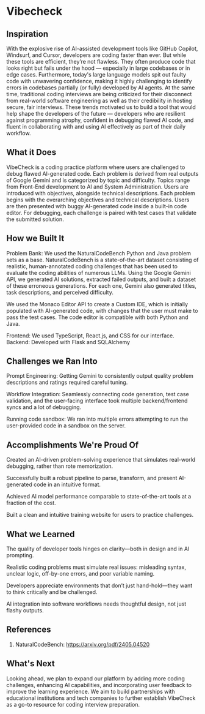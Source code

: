 # Vibecheck

## Inspiration

With the explosive rise of AI-assisted development tools like GitHub Copilot, Windsurf, and Cursor, developers are coding faster than ever. But while these tools are efficient, they’re not flawless. They often produce code that looks right but fails under the hood — especially in large codebases or in edge cases. Furthermore, today's large language models spit out faulty code with unwavering confidence, making it highly challenging to identify errors in codebases partially (or fully) developed by AI agents. At the same time, traditional coding interviews are being criticized for their disconnect from real-world software engineering as well as their credibility in hosting secure, fair interviews. These trends motivated us to build a tool that would help shape the developers of the future — developers who are resilient against programming atrophy, confident in debugging flawed AI code, and fluent in collaborating with and using AI effectively as part of their daily workflow.

## What it Does

VibeCheck is a coding practice platform where users are challenged to debug flawed AI-generated code. Each problem is derived from real outputs of Google Gemini and is categorized by topic and difficulty. Topics range from Front-End development to AI and System Administration. Users are introduced with objectives, alongside technical descriptions. Each problem begins with the overarching objectives and technical descriptions. Users are then presented with buggy AI-generated code inside a built-in code editor. For debugging, each challenge is paired with test cases that validate the submitted solution.

## How we Built It

Problem Bank: We used the NaturalCodeBench Python and Java problem sets as a base. NaturalCodeBench is a state-of-the-art dataset consisting of realistic, human-annotated coding challenges that has been used to evaluate the coding abilities of numerous LLMs. Using the Google Gemini API, we generated AI solutions, extracted failed outputs, and built a dataset of these erroneous generations. For each one, Gemini also generated titles, task descriptions, and perceived difficulty.

We used the Monaco Editor API to create a Custom IDE, which is initially populated with AI-generated code, with changes that the user must make to pass the test cases. The code editor is compatible with both Python and Java.

Frontend: We used TypeScript, React.js, and CSS for our interface. Backend: Developed with Flask and SQLAlchemy

## Challenges we Ran Into

Prompt Engineering: Getting Gemini to consistently output quality problem descriptions and ratings required careful tuning.

Workflow Integration: Seamlessly connecting code generation, test case validation, and the user-facing interface took multiple backend/frontend syncs and a lot of debugging.

Running code sandbox: We ran into multiple errors attempting to run the user-provided code in a sandbox on the server.

## Accomplishments We're Proud Of

Created an AI-driven problem-solving experience that simulates real-world debugging, rather than rote memorization.

Successfully built a robust pipeline to parse, transform, and present AI-generated code in an intuitive format.

Achieved AI model performance comparable to state-of-the-art tools at a fraction of the cost.

Built a clean and intuitive training website for users to practice challenges.

## What we Learned

The quality of developer tools hinges on clarity—both in design and in AI prompting.

Realistic coding problems must simulate real issues: misleading syntax, unclear logic, off-by-one errors, and poor variable naming.

Developers appreciate environments that don’t just hand-hold—they want to think critically and be challenged.

AI integration into software workflows needs thoughtful design, not just flashy outputs.

## References
1. NaturalCodeBench: https://arxiv.org/pdf/2405.04520

## What's Next

Looking ahead, we plan to expand our platform by adding more coding challenges, enhancing AI capabilities, and incorporating user feedback to improve the learning experience. We aim to build partnerships with educational institutions and tech companies to further establish VibeCheck as a go-to resource for coding interview preparation.
